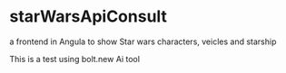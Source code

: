 # starWarsApiConsult
a frontend in Angula to show Star wars characters, veicles and starship

This is a test using bolt.new Ai tool